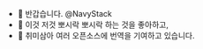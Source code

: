 - 👋 반갑습니다. @NavyStack
- 👀 이것 저것 뽀시락 뽀시락 하는 것을 좋아하고,
- 🌱 취미삼아 여러 오픈소스에 번역을 기여하고 있습니다.
<!---
NavyStack/NavyStack is a ✨ special ✨ repository because its `README.md` (this file) appears on your GitHub profile.
You can click the Preview link to take a look at your changes.
--->
